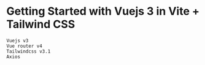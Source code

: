 # Getting Started with Vuejs 3 in Vite + Tailwind CSS
```
Vuejs v3
Vue router v4
Tailwindcss v3.1
Axios
```
